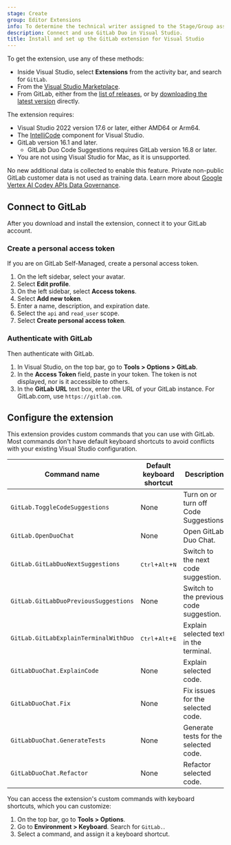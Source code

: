 ```yaml
---
stage: Create
group: Editor Extensions
info: To determine the technical writer assigned to the Stage/Group associated with this page, see https://handbook.gitlab.com/handbook/product/ux/technical-writing/#assignments
description: Connect and use GitLab Duo in Visual Studio.
title: Install and set up the GitLab extension for Visual Studio
---
```


To get the extension, use any of these methods:

- Inside Visual Studio, select **Extensions** from the activity bar, and search for `GitLab`.
- From the [Visual Studio Marketplace](https://marketplace.visualstudio.com/items?itemName=GitLab.GitLabExtensionForVisualStudio).
- From GitLab, either from the
  [list of releases](https://gitlab.com/gitlab-org/editor-extensions/gitlab-visual-studio-extension/-/releases), or by
  [downloading the latest version](https://gitlab.com/gitlab-org/editor-extensions/gitlab-visual-studio-extension/-/releases/permalink/latest/downloads/GitLab.Extension.vsix)
  directly.

The extension requires:

- Visual Studio 2022 version 17.6 or later, either AMD64 or Arm64.
- The [IntelliCode](https://visualstudio.microsoft.com/services/intellicode/) component for Visual Studio.
- GitLab version 16.1 and later.
  - GitLab Duo Code Suggestions requires GitLab version 16.8 or later.
- You are not using Visual Studio for Mac, as it is unsupported.

No new additional data is collected to enable this feature. Private non-public GitLab customer data is not used as training data.
Learn more about [Google Vertex AI Codey APIs Data Governance](https://cloud.google.com/vertex-ai/generative-ai/docs/data-governance).

## Connect to GitLab

After you download and install the extension, connect it to your GitLab account.

### Create a personal access token

If you are on GitLab Self-Managed, create a personal access token.

1. On the left sidebar, select your avatar.
1. Select **Edit profile**.
1. On the left sidebar, select **Access tokens**.
1. Select **Add new token**.
1. Enter a name, description, and expiration date.
1. Select the `api` and `read_user` scope.
1. Select **Create personal access token**.

### Authenticate with GitLab

Then authenticate with GitLab.

1. In Visual Studio, on the top bar, go to **Tools > Options > GitLab**.
1. In the **Access Token** field, paste in your token. The token is not displayed, nor is it accessible to others.
1. In the **GitLab URL** text box, enter the URL of your GitLab instance. For GitLab.com, use `https://gitlab.com`.

## Configure the extension

This extension provides custom commands that you can use with GitLab. Most commands don't have
default keyboard shortcuts to avoid conflicts with your existing Visual Studio configuration.

| Command name                          | Default keyboard shortcut                   | Description |
|---------------------------------------|---------------------------------------------|-------------|
| `GitLab.ToggleCodeSuggestions`        | None                                        | Turn on or turn off Code Suggestions. |
| `GitLab.OpenDuoChat`                  | None                                        | Open GitLab Duo Chat.  |
| `GitLab.GitLabDuoNextSuggestions`     | <kbd>Ctrl</kbd>+<kbd>Alt</kbd>+<kbd>N</kbd> | Switch to the next code suggestion. |
| `GitLab.GitLabDuoPreviousSuggestions` | None                                        | Switch to the previous code suggestion. |
| `GitLab.GitLabExplainTerminalWithDuo` | <kbd>Ctrl</kbd>+<kbd>Alt</kbd>+<kbd>E</kbd> | Explain selected text in the terminal. |
| `GitLabDuoChat.ExplainCode`           | None                                        | Explain selected code. |
| `GitLabDuoChat.Fix`                   | None                                        | Fix issues for the selected code. |
| `GitLabDuoChat.GenerateTests`         | None                                        | Generate tests for the selected code. |
| `GitLabDuoChat.Refactor`              | None                                        | Refactor selected code. |

You can access the extension's custom commands with keyboard shortcuts, which you can customize:

1. On the top bar, go to **Tools > Options**.
1. Go to **Environment > Keyboard**. Search for `GitLab.`.
1. Select a command, and assign it a keyboard shortcut.
